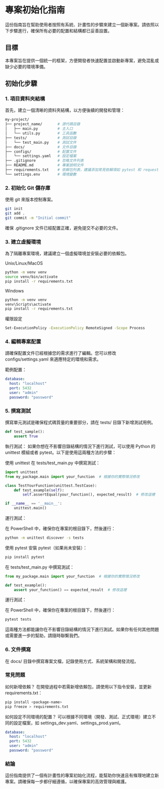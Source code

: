 # 專案初始化指南

這份指南旨在幫助使用者按照有系統、計畫性的步驟來建立一個新專案。請依照以下步驟進行，確保所有必要的配置和結構都已妥善設置。

## 目標
本專案旨在提供一個統一的框架，方便開發者快速配置並啟動新專案，避免混亂或缺少必要的環境準備。

## 初始化步驟

### 1. **項目資料夾結構**
首先，建立一個清晰的資料夾結構，以方便後續的開發和管理：

```bash
my-project/
├── project_name/       # 源代碼目錄
│   ├── main.py         # 主入口
│   └── utils.py        # 工具函數
├── tests/              # 測試目錄
│   └── test_main.py    # 測試文件
├── docs/               # 文件目錄
├── configs/            # 配置文件
│   └── settings.yaml   # 設定檔案
├── .gitignore          # 忽略文件列表
├── README.md           # 專案說明文件
├── requirements.txt    # 依賴包列表，建議添加常見依賴項如 pytest 和 requests
└── settings.env        # 環境變數
```

### 2. **初始化 Git 儲存庫**
使用 git 來版本控制專案。

```bash
git init
git add .
git commit -m "Initial commit"
```

確保 .gitignore 文件已經配置正確，避免提交不必要的文件。

### 3. **建立虛擬環境**
為了隔離專案環境，建議建立一個虛擬環境並安裝必要的依賴包。

Unix/Linux/MacOS
```bash
python -m venv venv
source venv/bin/activate
pip install -r requirements.txt
```
Windows
```bash
python -m venv venv
venv\Scripts\activate
pip install -r requirements.txt
```

權限設定
```bash
Set-ExecutionPolicy -ExecutionPolicy RemoteSigned -Scope Process
```

### 4. **編輯專案配置**
請確保配置文件已經根據您的需求進行了編輯。您可以修改 configs/settings.yaml 來適應特定的環境和需求。

範例配置：

```yaml
database:
  host: "localhost"
  port: 5432
  user: "admin"
  password: "password"
```

### 5. **撰寫測試**
撰寫單元測試是確保程式碼質量的重要部分，請在 tests/ 目錄下新增測試用例。

```python
def test_sample():
    assert True
```

執行測試：
如果你想在不影響目錄結構的情況下進行測試，可以使用 Python 的 unittest 模組或者 pytest。以下是使用這兩種方法的步驟：

使用 unittest
在 tests/test_main.py 中撰寫測試：

```python
import unittest
from my_package.main import your_function  # 根據你的實際情況修改

class TestYourFunction(unittest.TestCase):
    def test_example(self):
        self.assertEqual(your_function(), expected_result)  # 修改這裡

if __name__ == '__main__':
    unittest.main()
```
運行測試：

在 PowerShell 中，確保你在專案的根目錄下，然後運行：

```bash
python -m unittest discover -s tests
```

使用 pytest
安裝 pytest（如果尚未安裝）：

```bash
pip install pytest
```

在 tests/test_main.py 中撰寫測試：

```python
from my_package.main import your_function  # 根據你的實際情況修改

def test_example():
    assert your_function() == expected_result  # 修改這裡
```
運行測試：

在 PowerShell 中，確保你在專案的根目錄下，然後運行：

```bash
pytest tests
```
這兩種方法都能讓你在不影響目錄結構的情況下進行測試。如果你有任何其他問題或需要進一步的幫助，請隨時聯繫我們。

### 6. **文件撰寫**
在 docs/ 目錄中撰寫專案文檔，記錄使用方式、系統架構和開發流程。

### 常見問題
如何新增依賴？ 在開發過程中若需新增依賴包，請使用以下指令安裝，並更新 requirements.txt：

```bash
pip install <package-name>
pip freeze > requirements.txt
```

如何設定不同環境的配置？ 可以根據不同環境（開發、測試、正式環境）建立不同的設定檔案，如 settings_dev.yaml、settings_prod.yaml。
```yaml
database:
  host: "localhost"
  port: 5432
  user: "admin"
  password: "password"
```

### 結論
這份指南提供了一個有計畫性的專案初始化流程，能幫助你快速且有條理地建立新專案。請確保每一步都仔細遵循，以確保專案的高效管理與維護。